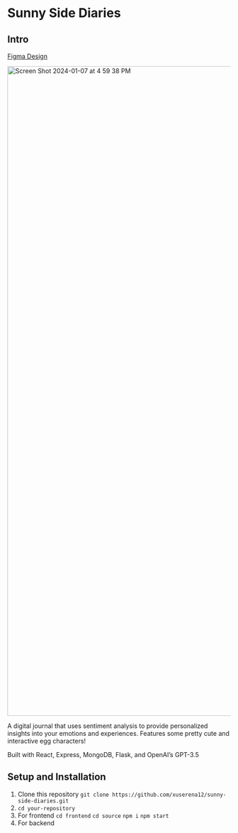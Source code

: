 # Sunny Side Diaries #


## Intro 

[Figma Design](https://www.figma.com/file/Eg1W3VKdVN6m3Zk3W0h1bv/Sunny-Side-Diaries-Design?type=design&node-id=0%3A1&mode=design&t=nqu6ncBZoNGzmK2y-1)

<img width="1465" alt="Screen Shot 2024-01-07 at 4 59 38 PM" src="https://github.com/xuserena12/sunnyside-diaries/assets/84420380/20a10110-1aab-4608-980d-8f7ed4a52910">


A digital journal that uses sentiment analysis to provide personalized insights into your emotions and experiences. Features some pretty cute and interactive egg characters!

Built with React, Express, MongoDB, Flask, and OpenAI’s GPT-3.5

## Setup and Installation

1. Clone this repository
   `git clone https://github.com/xuserena12/sunny-side-diaries.git`
2. `cd your-repository`
3. For frontend
   `cd frontend`
   `cd source`
   `npm i`
   `npm start`
4. For backend
   
